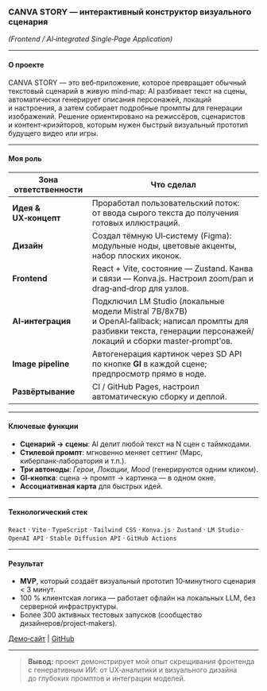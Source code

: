 ### CANVA STORY — интерактивный конструктор визуального сценария  
*(Frontend / AI‑integrated Single‑Page Application)*  

---

#### О проекте  
CANVA STORY — это веб‑приложение, которое превращает обычный текстовый сценарий в живую mind‑map: AI разбивает текст на сцены, автоматически генерирует описания персонажей, локаций и настроения, а затем собирает подробные промпты для генерации изображений. Решение ориентировано на режиссёров, сценаристов и контент‑криэйторов, которым нужен быстрый визуальный прототип будущего видео или игры.

---

#### Моя роль  

| Зона ответственности | Что сделал |
|----------------------|-----------|
| **Идея & UX‑концепт** | Проработал пользовательский поток: от ввода сырого текста до получения готовых иллюстраций. |
| **Дизайн** | Создал тёмную UI‑систему (Figma): модульные ноды, цветовые акценты, набор плоских иконок. |
| **Frontend** | React + Vite, состояние — Zustand. Канва и связи — Konva.js. Настроил zoom/pan и drag‑and‑drop для узлов. |
| **AI‑интеграция** | Подключил LM Studio (локальные модели Mistral 7B/8x7B) и OpenAI‑fallback; написал промпты для разбивки текста, генерации персонажей/локаций и сборки master‑prompt’ов. |
| **Image pipeline** | Автогенерация картинок через SD API по кнопке **GI** в каждой сцене; предпросмотр прямо в ноде. |
| **Развёртывание** | CI / GitHub Pages, настроил автоматическую сборку и деплой. |

---

#### Ключевые функции

- **Сценарий → сцены**: AI делит любой текст на N сцен c таймкодами.  
- **Стилевой промпт**: мгновенно меняет сеттинг (Марс, киберпанк‑лаборатория и т.п.).  
- **Три автоноды**: *Герои*, *Локации*, *Mood* (генерируются одним кликом).  
- **GI‑кнопка**: сцена → промпт → картинка — в одном окне.  
- **Ассоциативная карта** для быстрых идей.  

---

#### Технологический стек
`React` · `Vite` · `TypeScript` · `Tailwind CSS` · `Konva.js` · `Zustand` · `LM Studio` · `OpenAI API` · `Stable Diffusion API` · `GitHub Actions`

---

#### Результат  
- **MVP**, который создаёт визуальный прототип 10‑минутного сценария < 3 минут.  
- 100 % клиентская логика — работает офлайн на локальных LLM, без серверной инфраструктуры.  
- Более 300 активных тестовых запусков (сообщество дизайнеров/project‑makers).  

[Демо‑сайт](https://olyyarm.github.io/CANVA_STORY_) | [GitHub](https://github.com/olyyarm/CANVA_STORY_)

---

> **Вывод:** проект демонстрирует мой опыт скрещивания фронтенда с генеративным ИИ: от UX‑аналитики и визуального дизайна до глубоких промптов и интеграции моделей.
